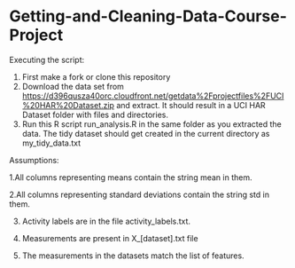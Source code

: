 Getting-and-Cleaning-Data-Course-Project
========================================

Executing the script:

1. First make a fork or clone this repository
2. Download the data set from https://d396qusza40orc.cloudfront.net/getdata%2Fprojectfiles%2FUCI%20HAR%20Dataset.zip
and extract. It should result in a UCI HAR Dataset folder with files and directories.
3. Run this R script run_analysis.R in the same folder as you extracted the data.
The tidy dataset should get created in the current directory as my_tidy_data.txt

Assumptions:

1.All columns representing means contain  the string mean in them.

2.All columns representing standard deviations contain  the string std in them.

3. Activity labels are in the file activity_labels.txt.

4. Measurements are present in X_[dataset].txt file

5. The measurements in the datasets match the list of features.


